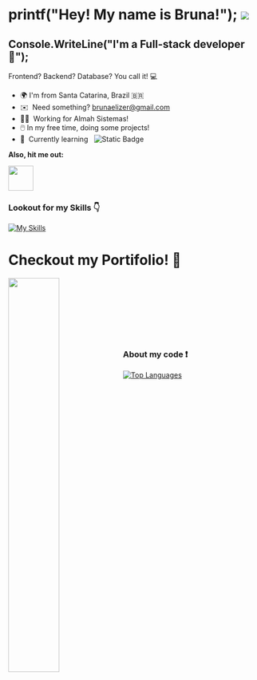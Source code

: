 # printf("Hey! My name is Bruna!"); ![](https://user-images.githubusercontent.com/18350557/176309783-0785949b-9127-417c-8b55-ab5a4333674e.gif)  

Console.WriteLine("I'm a Full-stack developer :rocket:");
-------------

Frontend? Backend? Database? You call it! 💻

*   🌍  I'm from Santa Catarina, Brazil 🇧🇷
*   ✉️  Need something? [brunaelizer@gmail.com](mailto:brunaelizer@gmail.com)
*   👩‍💼  Working for Almah Sistemas!
*   🖱️  In my free time, doing some projects! 
*   🧠  Currently learning &nbsp; ![Static Badge](https://img.shields.io/badge/PHP-7b7fb5?style=flat-square&logo=php&logoColor=white&logoSize=auto)

**Also, hit me out:** <p align="left"><a href="https://www.linkedin.com/in/brunazermiani" target="_blank" rel="noreferrer"> <picture> <source media="(prefers-color-scheme: dark)" srcset="https://raw.githubusercontent.com/danielcranney/readme-generator/main/public/icons/socials/linkedin-dark.svg" /> <source media="(prefers-color-scheme: light)" srcset="https://raw.githubusercontent.com/danielcranney/readme-generator/main/public/icons/socials/linkedin.svg" /> <img src="https://raw.githubusercontent.com/danielcranney/readme-generator/main/public/icons/socials/linkedin.svg" width="50" height="50" /> </picture> </a></p>


### Lookout for my Skills 👇
[![My Skills](https://skillicons.dev/icons?i=dotnet,c,java,python,javascript,nodejs,mysql,postgresql,jquery,cs,cpp,php,aws,androidstudio&theme=dark)](https://skillicons.dev)

# Checkout my **Portifolio!** 📖
<div width="100%" align="center"><a href="https://github.com/brunaelizer/portifolio" align="left"><img align="left" width="45%" src="https://github-readme-stats.vercel.app/api/pin/?username=brunaelizer&repo=portifolio&title_color=3382ed&text_color=ffffff&icon_color=0891b2&bg_color=1c1917&hide_border=true&locale=en" /></a></div><br /><br /><br /><br /><br /><br /><br />


 ### About my code ❗

<a href="https://github.com/brunaelizer" align="left"><img src="https://github-readme-stats.vercel.app/api/top-langs/?username=brunaelizer&langs_count=10&title_color=3382ed&text_color=ffffff&icon_color=0891b2&bg_color=1c1917&hide_border=true&locale=en&custom_title=Top%20%Languages" alt="Top Languages" /></a>
